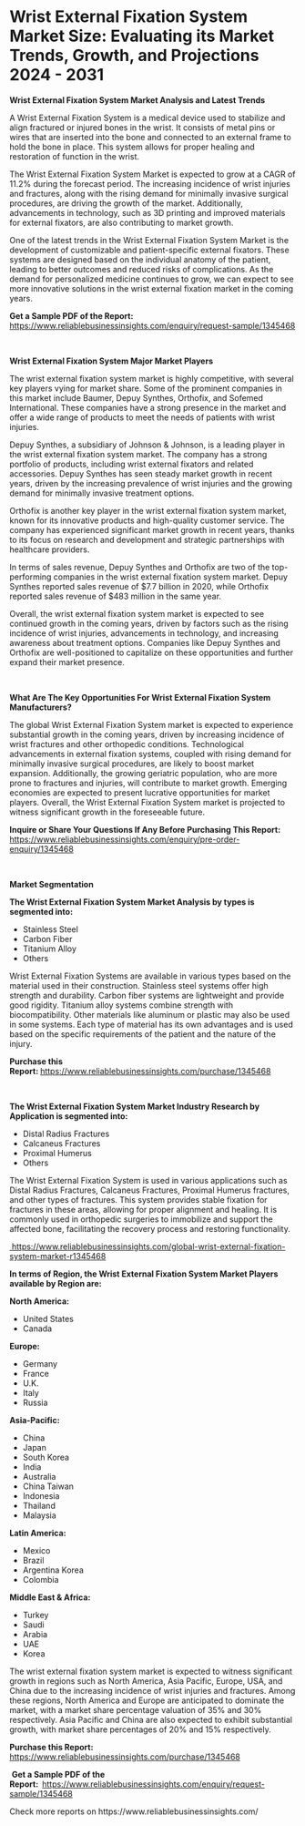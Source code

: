 <p><h1>Wrist External Fixation System Market Size: Evaluating its Market Trends, Growth, and Projections 2024 - 2031</h1></p><p><strong>Wrist External Fixation System Market Analysis and Latest Trends</strong></p>
<p><p>A Wrist External Fixation System is a medical device used to stabilize and align fractured or injured bones in the wrist. It consists of metal pins or wires that are inserted into the bone and connected to an external frame to hold the bone in place. This system allows for proper healing and restoration of function in the wrist.</p><p>The Wrist External Fixation System Market is expected to grow at a CAGR of 11.2% during the forecast period. The increasing incidence of wrist injuries and fractures, along with the rising demand for minimally invasive surgical procedures, are driving the growth of the market. Additionally, advancements in technology, such as 3D printing and improved materials for external fixators, are also contributing to market growth.</p><p>One of the latest trends in the Wrist External Fixation System Market is the development of customizable and patient-specific external fixators. These systems are designed based on the individual anatomy of the patient, leading to better outcomes and reduced risks of complications. As the demand for personalized medicine continues to grow, we can expect to see more innovative solutions in the wrist external fixation market in the coming years.</p></p>
<p><strong>Get a Sample PDF of the Report:&nbsp;</strong> <a href="https://www.reliablebusinessinsights.com/enquiry/request-sample/1345468">https://www.reliablebusinessinsights.com/enquiry/request-sample/1345468</a></p>
<p>&nbsp;</p>
<p><strong>Wrist External Fixation System Major Market Players</strong></p>
<p><p>The wrist external fixation system market is highly competitive, with several key players vying for market share. Some of the prominent companies in this market include Baumer, Depuy Synthes, Orthofix, and Sofemed International. These companies have a strong presence in the market and offer a wide range of products to meet the needs of patients with wrist injuries.</p><p>Depuy Synthes, a subsidiary of Johnson & Johnson, is a leading player in the wrist external fixation system market. The company has a strong portfolio of products, including wrist external fixators and related accessories. Depuy Synthes has seen steady market growth in recent years, driven by the increasing prevalence of wrist injuries and the growing demand for minimally invasive treatment options.</p><p>Orthofix is another key player in the wrist external fixation system market, known for its innovative products and high-quality customer service. The company has experienced significant market growth in recent years, thanks to its focus on research and development and strategic partnerships with healthcare providers.</p><p>In terms of sales revenue, Depuy Synthes and Orthofix are two of the top-performing companies in the wrist external fixation system market. Depuy Synthes reported sales revenue of $7.7 billion in 2020, while Orthofix reported sales revenue of $483 million in the same year.</p><p>Overall, the wrist external fixation system market is expected to see continued growth in the coming years, driven by factors such as the rising incidence of wrist injuries, advancements in technology, and increasing awareness about treatment options. Companies like Depuy Synthes and Orthofix are well-positioned to capitalize on these opportunities and further expand their market presence.</p></p>
<p>&nbsp;</p>
<p><strong>What Are The Key Opportunities For Wrist External Fixation System Manufacturers?</strong></p>
<p><p>The global Wrist External Fixation System market is expected to experience substantial growth in the coming years, driven by increasing incidence of wrist fractures and other orthopedic conditions. Technological advancements in external fixation systems, coupled with rising demand for minimally invasive surgical procedures, are likely to boost market expansion. Additionally, the growing geriatric population, who are more prone to fractures and injuries, will contribute to market growth. Emerging economies are expected to present lucrative opportunities for market players. Overall, the Wrist External Fixation System market is projected to witness significant growth in the foreseeable future.</p></p>
<p><strong>Inquire or Share Your Questions If Any Before Purchasing This Report:</strong> <a href="https://www.reliablebusinessinsights.com/enquiry/pre-order-enquiry/1345468">https://www.reliablebusinessinsights.com/enquiry/pre-order-enquiry/1345468</a></p>
<p>&nbsp;</p>
<p><strong>Market Segmentation</strong></p>
<p><strong>The Wrist External Fixation System Market Analysis by types is segmented into:</strong></p>
<p><ul><li>Stainless Steel</li><li>Carbon Fiber</li><li>Titanium Alloy</li><li>Others</li></ul></p>
<p><p>Wrist External Fixation Systems are available in various types based on the material used in their construction. Stainless steel systems offer high strength and durability. Carbon fiber systems are lightweight and provide good rigidity. Titanium alloy systems combine strength with biocompatibility. Other materials like aluminum or plastic may also be used in some systems. Each type of material has its own advantages and is used based on the specific requirements of the patient and the nature of the injury.</p></p>
<p><strong>Purchase this Report:&nbsp;</strong><a href="https://www.reliablebusinessinsights.com/purchase/1345468">https://www.reliablebusinessinsights.com/purchase/1345468</a></p>
<p>&nbsp;</p>
<p><strong>The Wrist External Fixation System Market Industry Research by Application is segmented into:</strong></p>
<p><ul><li>Distal Radius Fractures</li><li>Calcaneus Fractures</li><li>Proximal Humerus</li><li>Others</li></ul></p>
<p><p>The Wrist External Fixation System is used in various applications such as Distal Radius Fractures, Calcaneus Fractures, Proximal Humerus fractures, and other types of fractures. This system provides stable fixation for fractures in these areas, allowing for proper alignment and healing. It is commonly used in orthopedic surgeries to immobilize and support the affected bone, facilitating the recovery process and restoring functionality.</p></p>
<p><a href="https://www.reliablebusinessinsights.com/global-wrist-external-fixation-system-market-r1345468">&nbsp;https://www.reliablebusinessinsights.com/global-wrist-external-fixation-system-market-r1345468</a></p>
<p><strong>In terms of Region, the Wrist External Fixation System Market Players available by Region are:</strong></p>
<p>
    <p> <strong> North America: </strong>
        <ul>
            <li>United States</li>
            <li>Canada</li>
        </ul>
        </p> 
    <p> <strong> Europe: </strong>
        <ul>
            <li>Germany</li>
            <li>France</li>
            <li>U.K.</li>
            <li>Italy</li>
            <li>Russia</li>
        </ul>
        </p> 
    <p> <strong> Asia-Pacific: </strong>
        <ul>
            <li>China</li>
            <li>Japan</li>
            <li>South Korea</li>
            <li>India</li>
            <li>Australia</li>
            <li>China Taiwan</li>
            <li>Indonesia</li>
            <li>Thailand</li>
            <li>Malaysia</li>
        </ul>
        </p> 
    <p> <strong> Latin America: </strong>
        <ul>
            <li>Mexico</li>
            <li>Brazil</li>
            <li>Argentina Korea</li>
            <li>Colombia</li>
        </ul>
        </p> 
    <p> <strong> Middle East & Africa: </strong>
        <ul>
            <li>Turkey</li>
            <li>Saudi</li>
            <li>Arabia</li>
            <li>UAE</li>
            <li>Korea</li>
        </ul>
    </p>
    </p>
<p><p>The wrist external fixation system market is expected to witness significant growth in regions such as North America, Asia Pacific, Europe, USA, and China due to the increasing incidence of wrist injuries and fractures. Among these regions, North America and Europe are anticipated to dominate the market, with a market share percentage valuation of 35% and 30% respectively. Asia Pacific and China are also expected to exhibit substantial growth, with market share percentages of 20% and 15% respectively.</p></p>
<p><strong>Purchase this Report: </strong><a href="https://www.reliablebusinessinsights.com/purchase/1345468">https://www.reliablebusinessinsights.com/purchase/1345468</a></p>
<p>&nbsp;<strong>Get a Sample PDF of the Report:&nbsp;&nbsp;</strong><a href="https://www.reliablebusinessinsights.com/enquiry/request-sample/1345468">https://www.reliablebusinessinsights.com/enquiry/request-sample/1345468</a></p>
<p><strong></strong></p>
<p>Check more reports on https://www.reliablebusinessinsights.com/</p>